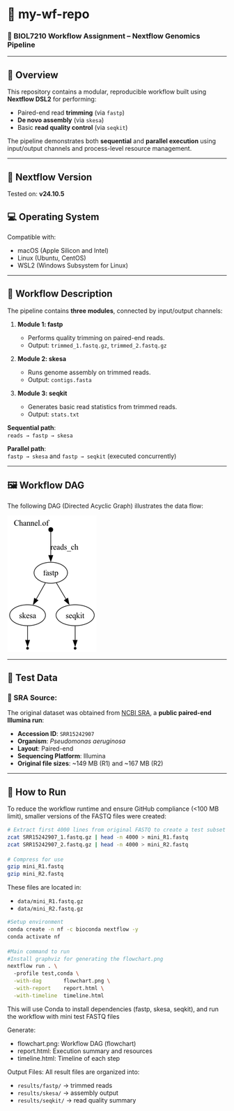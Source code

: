# 🧬 my-wf-repo  
### 📁 BIOL7210 Workflow Assignment – Nextflow Genomics Pipeline 

---

##  📖 Overview

This repository contains a modular, reproducible workflow built using **Nextflow DSL2** for performing:

- Paired-end read **trimming** (via `fastp`)
- **De novo assembly** (via `skesa`)
- Basic **read quality control** (via `seqkit`)

The pipeline demonstrates both **sequential** and **parallel execution** using input/output channels and process-level resource management.

---

## 🧪 Nextflow Version

Tested on: **v24.10.5**

## 💻 Operating System

Compatible with:
- macOS (Apple Silicon and Intel)
- Linux (Ubuntu, CentOS)
- WSL2 (Windows Subsystem for Linux)

---

## 🧭 Workflow Description

The pipeline contains **three modules**, connected by input/output channels:

1. **Module 1: fastp**  
   - Performs quality trimming on paired-end reads.  
   - Output: `trimmed_1.fastq.gz`, `trimmed_2.fastq.gz`

2. **Module 2: skesa**  
   - Runs genome assembly on trimmed reads.  
   - Output: `contigs.fasta`

3. **Module 3: seqkit**  
   - Generates basic read statistics from trimmed reads.  
   - Output: `stats.txt`

**Sequential path**:  
`reads → fastp → skesa`

**Parallel path**:  
`fastp → skesa` and `fastp → seqkit` (executed concurrently)

---

## 🖼️ Workflow DAG

The following DAG (Directed Acyclic Graph) illustrates the data flow:

![Workflow DAG](flowchart.png)

---

## 🧬 Test Data

### 🔗 SRA Source:
The original dataset was obtained from [NCBI SRA](https://www.ncbi.nlm.nih.gov/sra?term=SRR15242907), a **public paired-end Illumina run**:

- **Accession ID**: `SRR15242907`
- **Organism**: *Pseudomonas aeruginosa*
- **Layout**: Paired-end
- **Sequencing Platform**: Illumina
- **Original file sizes**: ~149 MB (R1) and ~167 MB (R2)

---

## 🧩 How to Run

To reduce the workflow runtime and ensure GitHub compliance (<100 MB limit), smaller versions of the FASTQ files were created:

```bash
# Extract first 4000 lines from original FASTQ to create a test subset
zcat SRR15242907_1.fastq.gz | head -n 4000 > mini_R1.fastq
zcat SRR15242907_2.fastq.gz | head -n 4000 > mini_R2.fastq

# Compress for use
gzip mini_R1.fastq
gzip mini_R2.fastq
```

These files are located in:
- `data/mini_R1.fastq.gz`
- `data/mini_R2.fastq.gz`

```bash
#Setup environment
conda create -n nf -c bioconda nextflow -y
conda activate nf

#Main command to run
#Install graphviz for generating the flowchart.png
nextflow run . \                                                            
  -profile test,conda \
  -with-dag       flowchart.png \
  -with-report    report.html \
  -with-timeline  timeline.html
```

This will use Conda to install dependencies (fastp, skesa, seqkit), and run the workflow with mini test FASTQ files

Generate: 
- flowchart.png: Workflow DAG (flowchart) 
- report.html: Execution summary and resources 
- timeline.html: Timeline of each step

Output Files: All result files are organized into:
- `results/fastp/` → trimmed reads  
- `results/skesa/` → assembly output  
- `results/seqkit/` → read quality summary


